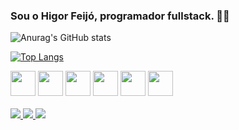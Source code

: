 ### Sou o Higor Feijó, programador fullstack. 👋🚀

![Anurag's GitHub stats](https://github-readme-stats.vercel.app/api?username=feijohigor&show_icons=true&theme=dracula)

[![Top Langs](https://github-readme-stats.vercel.app/api/top-langs/?username=feijohigor&layout=compact&theme=dracula)](https://github.com/feijohigor/github-readme-stats)

<div>
  <img height=40 width=40 src="https://cdn.jsdelivr.net/gh/devicons/devicon/icons/javascript/javascript-original.svg" />
  <img height=40 width=40 src="https://cdn.jsdelivr.net/gh/devicons/devicon/icons/typescript/typescript-original.svg" />
  <img height=40 width=40 src="https://cdn.jsdelivr.net/gh/devicons/devicon/icons/nodejs/nodejs-original.svg" />
  <img height=40 width=40 src="https://cdn.jsdelivr.net/gh/devicons/devicon/icons/nextjs/nextjs-original.svg" />
  <img height=40 width=40 src="https://cdn.jsdelivr.net/gh/devicons/devicon/icons/react/react-original-wordmark.svg" />
  <img height=40 width=40 src="https://cdn.jsdelivr.net/gh/devicons/devicon/icons/socketio/socketio-original.svg" />
</div>
<br />
<div>
  <a href='https://discord.gg/YwXzNkcw' target='_blank'>
    <img src='https://img.shields.io/badge/Discord-7289DA?style=for-the-badge&logo=discord&logoColor=white' />
  </a>
  
  <a href='https://www.linkedin.com/in/higorfeijo/' target='_blank'>
    <img src='https://img.shields.io/badge/LinkedIn-0077B5?style=for-the-badge&logo=linkedin&logoColor=white' />
  </a>
  
  <a href='https://www.youtube.com/@AlemDoCodigo' target='_blank'>
    <img src='https://img.shields.io/badge/YouTube-FF0000?style=for-the-badge&logo=youtube&logoColor=white' />
  </a>
</div>
